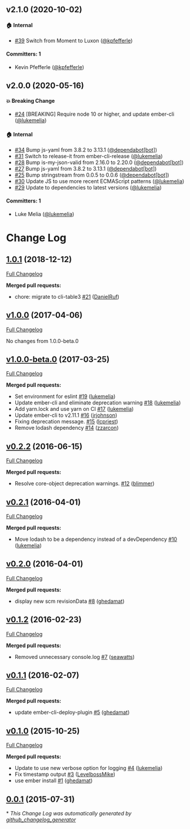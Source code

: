 ## v2.1.0 (2020-10-02)

#### :house: Internal
* [#39](https://github.com/ember-cli-deploy/ember-cli-deploy-display-revisions/pull/39) Switch from Moment to Luxon ([@kpfefferle](https://github.com/kpfefferle))

#### Committers: 1
- Kevin Pfefferle ([@kpfefferle](https://github.com/kpfefferle))

## v2.0.0 (2020-05-16)

#### :boom: Breaking Change
* [#24](https://github.com/ember-cli-deploy/ember-cli-deploy-display-revisions/pull/24) [BREAKING] Require node 10 or higher, and update ember-cli ([@lukemelia](https://github.com/lukemelia))

#### :house: Internal
* [#34](https://github.com/ember-cli-deploy/ember-cli-deploy-display-revisions/pull/34) Bump js-yaml from 3.8.2 to 3.13.1 ([@dependabot[bot]](https://github.com/apps/dependabot))
* [#31](https://github.com/ember-cli-deploy/ember-cli-deploy-display-revisions/pull/31) Switch to release-it from ember-cli-release ([@lukemelia](https://github.com/lukemelia))
* [#28](https://github.com/ember-cli-deploy/ember-cli-deploy-display-revisions/pull/28) Bump is-my-json-valid from 2.16.0 to 2.20.0 ([@dependabot[bot]](https://github.com/apps/dependabot))
* [#27](https://github.com/ember-cli-deploy/ember-cli-deploy-display-revisions/pull/27) Bump js-yaml from 3.8.2 to 3.13.1 ([@dependabot[bot]](https://github.com/apps/dependabot))
* [#25](https://github.com/ember-cli-deploy/ember-cli-deploy-display-revisions/pull/25) Bump stringstream from 0.0.5 to 0.0.6 ([@dependabot[bot]](https://github.com/apps/dependabot))
* [#30](https://github.com/ember-cli-deploy/ember-cli-deploy-display-revisions/pull/30) Update JS to use more recent ECMAScript patterns ([@lukemelia](https://github.com/lukemelia))
* [#29](https://github.com/ember-cli-deploy/ember-cli-deploy-display-revisions/pull/29) Update to dependencies to latest versions ([@lukemelia](https://github.com/lukemelia))

#### Committers: 1
- Luke Melia ([@lukemelia](https://github.com/lukemelia))

# Change Log

## [1.0.1](https://github.com/ember-cli-deploy/ember-cli-deploy-display-revisions/tree/1.0.1) (2018-12-12)
[Full Changelog](https://github.com/ember-cli-deploy/ember-cli-deploy-display-revisions/compare/v1.0.0...1.0.1)

**Merged pull requests:**

- chore: migrate to cli-table3 [\#21](https://github.com/ember-cli-deploy/ember-cli-deploy-display-revisions/pull/21) ([DanielRuf](https://github.com/DanielRuf))

## [v1.0.0](https://github.com/ember-cli-deploy/ember-cli-deploy-display-revisions/tree/v1.0.0) (2017-04-06)
[Full Changelog](https://github.com/ember-cli-deploy/ember-cli-deploy-display-revisions/compare/v1.0.0-beta.0...v1.0.0)

No changes from 1.0.0-beta.0

## [v1.0.0-beta.0](https://github.com/ember-cli-deploy/ember-cli-deploy-display-revisions/tree/v1.0.0-beta.0) (2017-03-25)
[Full Changelog](https://github.com/ember-cli-deploy/ember-cli-deploy-display-revisions/compare/v0.2.2...v1.0.0-beta.0)

**Merged pull requests:**

- Set environment for eslint [\#19](https://github.com/ember-cli-deploy/ember-cli-deploy-display-revisions/pull/19) ([lukemelia](https://github.com/lukemelia))
- Update ember-cli and eliminate deprecation warning [\#18](https://github.com/ember-cli-deploy/ember-cli-deploy-display-revisions/pull/18) ([lukemelia](https://github.com/lukemelia))
- Add yarn.lock and use yarn on CI [\#17](https://github.com/ember-cli-deploy/ember-cli-deploy-display-revisions/pull/17) ([lukemelia](https://github.com/lukemelia))
- Update ember-cli to v2.11.1 [\#16](https://github.com/ember-cli-deploy/ember-cli-deploy-display-revisions/pull/16) ([jrjohnson](https://github.com/jrjohnson))
- Fixing deprecation message. [\#15](https://github.com/ember-cli-deploy/ember-cli-deploy-display-revisions/pull/15) ([lcpriest](https://github.com/lcpriest))
- Remove lodash dependency [\#14](https://github.com/ember-cli-deploy/ember-cli-deploy-display-revisions/pull/14) ([zzarcon](https://github.com/zzarcon))

## [v0.2.2](https://github.com/ember-cli-deploy/ember-cli-deploy-display-revisions/tree/v0.2.2) (2016-06-15)
[Full Changelog](https://github.com/ember-cli-deploy/ember-cli-deploy-display-revisions/compare/v0.2.1...v0.2.2)

**Merged pull requests:**

- Resolve core-object deprecation warnings. [\#12](https://github.com/ember-cli-deploy/ember-cli-deploy-display-revisions/pull/12) ([blimmer](https://github.com/blimmer))

## [v0.2.1](https://github.com/ember-cli-deploy/ember-cli-deploy-display-revisions/tree/v0.2.1) (2016-04-01)
[Full Changelog](https://github.com/ember-cli-deploy/ember-cli-deploy-display-revisions/compare/v0.2.0...v0.2.1)

**Merged pull requests:**

- Move lodash to be a dependency instead of a devDependency [\#10](https://github.com/ember-cli-deploy/ember-cli-deploy-display-revisions/pull/10) ([lukemelia](https://github.com/lukemelia))

## [v0.2.0](https://github.com/ember-cli-deploy/ember-cli-deploy-display-revisions/tree/v0.2.0) (2016-04-01)
[Full Changelog](https://github.com/ember-cli-deploy/ember-cli-deploy-display-revisions/compare/v0.1.2...v0.2.0)

**Merged pull requests:**

- display new scm revisionData [\#8](https://github.com/ember-cli-deploy/ember-cli-deploy-display-revisions/pull/8) ([ghedamat](https://github.com/ghedamat))

## [v0.1.2](https://github.com/ember-cli-deploy/ember-cli-deploy-display-revisions/tree/v0.1.2) (2016-02-23)
[Full Changelog](https://github.com/ember-cli-deploy/ember-cli-deploy-display-revisions/compare/v0.1.1...v0.1.2)

**Merged pull requests:**

- Removed unnecessary console.log [\#7](https://github.com/ember-cli-deploy/ember-cli-deploy-display-revisions/pull/7) ([seawatts](https://github.com/seawatts))

## [v0.1.1](https://github.com/ember-cli-deploy/ember-cli-deploy-display-revisions/tree/v0.1.1) (2016-02-07)
[Full Changelog](https://github.com/ember-cli-deploy/ember-cli-deploy-display-revisions/compare/v0.1.0...v0.1.1)

**Merged pull requests:**

- update ember-cli-deploy-plugin [\#5](https://github.com/ember-cli-deploy/ember-cli-deploy-display-revisions/pull/5) ([ghedamat](https://github.com/ghedamat))

## [v0.1.0](https://github.com/ember-cli-deploy/ember-cli-deploy-display-revisions/tree/v0.1.0) (2015-10-25)
[Full Changelog](https://github.com/ember-cli-deploy/ember-cli-deploy-display-revisions/compare/0.0.1...v0.1.0)

**Merged pull requests:**

- Update to use new verbose option for logging [\#4](https://github.com/ember-cli-deploy/ember-cli-deploy-display-revisions/pull/4) ([lukemelia](https://github.com/lukemelia))
- Fix timestamp output [\#3](https://github.com/ember-cli-deploy/ember-cli-deploy-display-revisions/pull/3) ([LevelbossMike](https://github.com/LevelbossMike))
- use ember install [\#1](https://github.com/ember-cli-deploy/ember-cli-deploy-display-revisions/pull/1) ([ghedamat](https://github.com/ghedamat))

## [0.0.1](https://github.com/ember-cli-deploy/ember-cli-deploy-display-revisions/tree/0.0.1) (2015-07-31)


\* *This Change Log was automatically generated by [github_changelog_generator](https://github.com/skywinder/Github-Changelog-Generator)*
